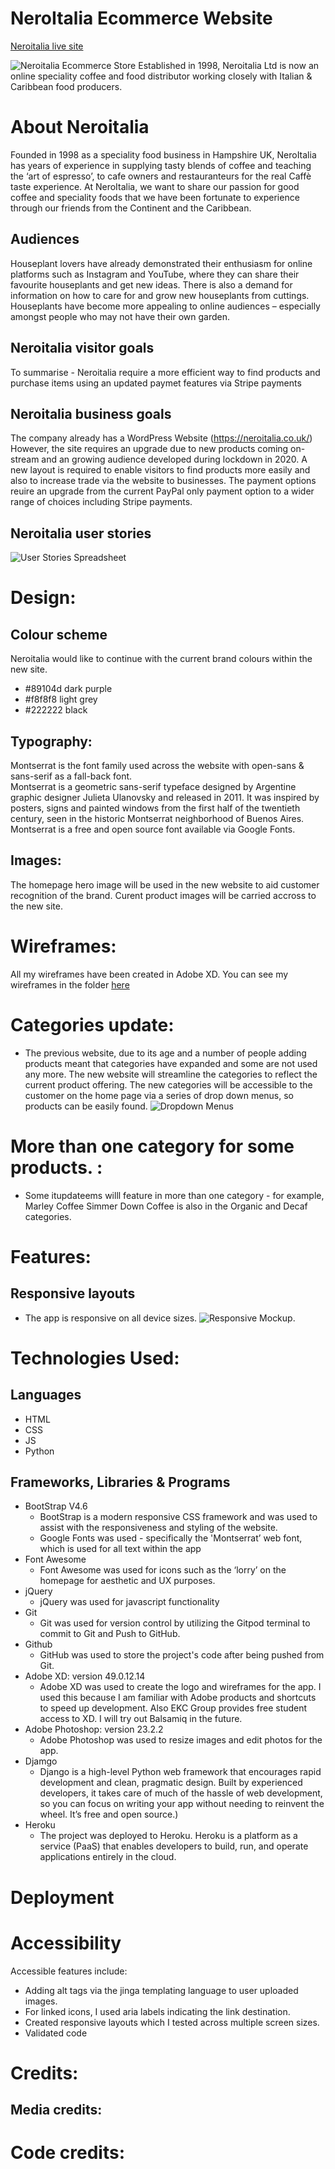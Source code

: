 # NeroItalia Ecommerce Website

[Neroitalia live site](https://)

![Neroitalia Ecommerce Store](screenshots/mockups.png)
Established in 1998, Neroitalia Ltd is now an online speciality coffee and food distributor working closely with Italian & Caribbean food producers.

# About Neroitalia
Founded in 1998 as a speciality food business in Hampshire UK, NeroItalia has years of experience in supplying tasty blends of coffee and teaching the ‘art of espresso’, to cafe owners and restauranteurs for the real Caffè taste experience. At NeroItalia, we want to share our passion for good coffee and speciality foods that we have been fortunate to experience through our friends from the Continent and the Caribbean. 

## Audiences
Houseplant lovers have already demonstrated their enthusiasm for online platforms such as Instagram and YouTube, where they can share their favourite houseplants and get new ideas. There is also a demand for information on how to care for and grow new houseplants from cuttings. Houseplants have become more appealing to online audiences – especially amongst people who may not have their own garden. 

##  Neroitalia visitor goals 
To summarise - Neroitalia require a more efficient way to find products and purchase items using an updated paymet features via Stripe payments
 
## Neroitalia business goals 
The company already has a WordPress Website (https://neroitalia.co.uk/) However, the site requires an upgrade due to new products coming on-stream and an growing audience developed during lockdown in 2020. A new layout is required to enable visitors to find products more easily and also to increase trade via the website to businesses. The payment options reuire an upgrade from the current PayPal only payment option to a wider range of choices including Stripe payments.

## Neroitalia user stories 
![User Stories Spreadsheet](screenshots/user-stories.png)

# Design:
## Colour scheme
Neroitalia would like to continue with the current brand colours within the new site.
- #89104d dark purple
- #f8f8f8 light grey
- #222222 black

## Typography:
Montserrat is the font family used across the website with open-sans & sans-serif as a fall-back font.   
Montserrat is a geometric sans-serif typeface designed by Argentine graphic designer Julieta Ulanovsky and released in 2011. It was inspired by posters, signs and painted windows from the first half of the twentieth century, seen in the historic Montserrat neighborhood of Buenos Aires. Montserrat is a free and open source font available via Google Fonts.
## Images:
The homepage hero image will be used in the new website to aid customer recognition of the brand. Curent product images will be carried accross to the new site.

# Wireframes:
All my wireframes have been created in Adobe XD. You can see my wireframes in the folder [here](/wireframes)

# Categories update:
- The previous website, due to its age and a number of people adding products meant that categories have expanded and some are not used any more. The new website will streamline the categories to reflect the current product offering. The new categories will be accessible to the customer on the home page via a series of drop down menus, so products can be easily found.
![Dropdown Menus](example.png)

# More than one category for some products. :
- Some itupdateems willl feature in more than one category - for example, Marley Coffee Simmer Down Coffee is also in the Organic and Decaf categories.


# Features:
## Responsive layouts
- The app is responsive on all device sizes. 
![Responsive Mockup](screenshots/mockups.png). 

#
# Technologies Used:
## Languages 
- HTML
- CSS
- JS
- Python

## Frameworks, Libraries & Programs
- BootStrap V4.6
    - BootStrap is a modern responsive CSS framework and was used to assist with the responsiveness and styling of the website.
    - Google Fonts was used - specifically the 'Montserrat’ web font, which is used for all text within the app
- Font Awesome
    - Font Awesome was used for icons such as the ‘lorry’ on the homepage for aesthetic and UX purposes.
- jQuery
    - jQuery was used for javascript functionality
- Git
    - Git was used for version control by utilizing the Gitpod terminal to commit to Git and Push to GitHub.
- Github
    - GitHub was used to store the project's code after being pushed from Git.
- Adobe XD: version 49.0.12.14
    - Adobe XD was used to create the logo and wireframes for the app. I used this because I am familiar with Adobe products and shortcuts to speed up development. Also EKC Group provides free student access to XD. I will try out Balsamiq in the future. 
- Adobe Photoshop: version 23.2.2
    - Adobe Photoshop was used to resize images and edit photos for the app.
- Djamgo
    - Django is a high-level Python web framework that encourages rapid development and clean, pragmatic design. Built by experienced developers, it takes care of much of the hassle of web development, so you can focus on writing your app without needing to reinvent the wheel. It’s free and open source.)
- Heroku
    - The project was deployed to Heroku. Heroku is a platform as a service (PaaS) that enables developers to build, run, and operate applications entirely in the cloud.


# Deployment 

# Accessibility
Accessible features include:
- Adding alt tags via the jinga templating language to user uploaded images.
- For linked icons, I used aria labels indicating the link destination.
- Created responsive layouts which I tested across multiple screen sizes. 
- Validated code 

# Credits:
## Media credits:


# Code credits: